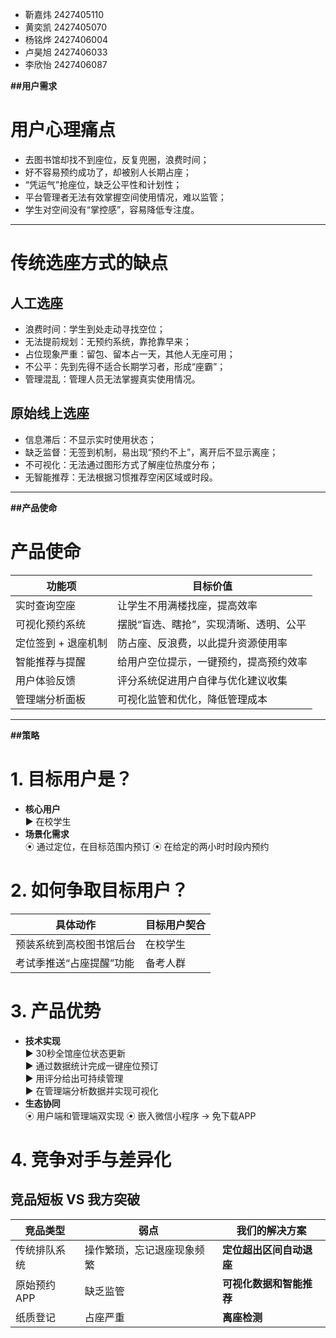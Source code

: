 - 靳嘉炜 2427405110  
- 黄奕凯 2427405070  
- 杨铭烨 2427406004  
- 卢昊旭 2427406033  
- 李欣怡 2427406087  

**##用户需求**
# 用户心理痛点
- 去图书馆却找不到座位，反复兜圈，浪费时间；
- 好不容易预约成功了，却被别人长期占座；
- “凭运气”抢座位，缺乏公平性和计划性；
- 平台管理者无法有效掌握空间使用情况，难以监管；
- 学生对空间没有“掌控感”，容易降低专注度。
---

# 传统选座方式的缺点
## 人工选座
- 浪费时间：学生到处走动寻找空位；
- 无法提前规划：无预约系统，靠抢靠早来；
- 占位现象严重：留包、留本占一天，其他人无座可用；
- 不公平：先到先得不适合长期学习者，形成“座霸”；
- 管理混乱：管理人员无法掌握真实使用情况。

## 原始线上选座
- 信息滞后：不显示实时使用状态；
- 缺乏监督：无签到机制，易出现“预约不上”，离开后不显示离座；
- 不可视化：无法通过图形方式了解座位热度分布；
- 无智能推荐：无法根据习惯推荐空闲区域或时段。
---

**##产品使命**
# 产品使命
| 功能项 | 目标价值 |
|--------|-----------|
| 实时查询空座 | 让学生不用满楼找座，提高效率 |
| 可视化预约系统 | 摆脱“盲选、瞎抢”，实现清晰、透明、公平 |
| 定位签到 + 退座机制 | 防占座、反浪费，以此提升资源使用率 |
| 智能推荐与提醒 | 给用户空位提示，一键预约，提高预约效率 |
| 用户体验反馈 | 评分系统促进用户自律与优化建议收集 |
| 管理端分析面板 | 可视化监管和优化，降低管理成本 |

---

**##策略**
# 1. 目标用户是？
- **核心用户**  
  ▶ 在校学生 
- **场景化需求**  
  ⦿ 通过定位，在目标范围内预订 
  ⦿ 在给定的两小时时段内预约  

# 2. 如何争取目标用户？
| 具体动作                          | 目标用户契合       |
|----------------------------------|-------------------|
| 预装系统到高校图书馆后台           | 在校学生          |
| 考试季推送“占座提醒”功能           | 备考人群          |

# 3. 产品优势
- **技术实现**  
  ▶ 30秒全馆座位状态更新  
  ▶ 通过数据统计完成一键座位预订  
  ▶ 用评分给出可持续管理  
  ▶ 在管理端分析数据并实现可视化  
- **生态协同**  
  ⦿ 用户端和管理端双实现 
  ⦿ 嵌入微信小程序 → 免下载APP  

# 4. 竞争对手与差异化
## 竞品短板 VS 我方突破
| 竞品类型        | 弱点                     | 我们的解决方案             |
|-----------------|--------------------------|--------------------------|
| 传统排队系统    | 操作繁琐，忘记退座现象频繁 | **定位超出区间自动退座**    |
| 原始预约APP     | 缺乏监管               | **可视化数据和智能推荐**            |
| 纸质登记        | 占座严重               | **离座检测**                |
